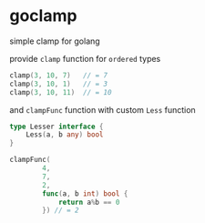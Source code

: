 # goclamp

simple clamp for golang

provide `clamp` function for `ordered` types
```go
clamp(3, 10, 7)   // = 7
clamp(3, 10, 1)   // = 3
clamp(3, 10, 11)  // = 10
```

and `clampFunc` function with custom `Less` function
```go
type Lesser interface {
	Less(a, b any) bool
}

clampFunc(
		4,
		7,
		2,
		func(a, b int) bool {
			return a%b == 0
		}) // = 2
```

